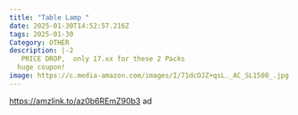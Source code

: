 ```yaml
---
title: "Table Lamp "
date: 2025-01-30T14:52:57.216Z
tags: 2025-01-30
Category: OTHER
description: |-2
   PRICE DROP,  only 17.xx for these 2 Packs 
  huge coupon!
image: https://c.media-amazon.com/images/I/71dcOJZ+qsL._AC_SL1500_.jpg
---
```

https://amzlink.to/az0b6REmZ90b3  ad